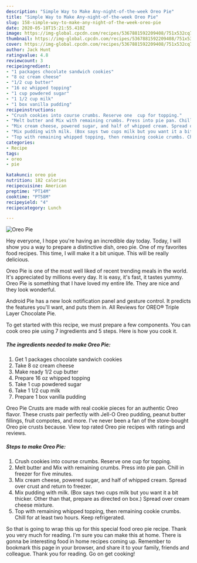 ```yaml
---
description: "Simple Way to Make Any-night-of-the-week Oreo Pie"
title: "Simple Way to Make Any-night-of-the-week Oreo Pie"
slug: 158-simple-way-to-make-any-night-of-the-week-oreo-pie
date: 2020-05-18T15:21:55.410Z
image: https://img-global.cpcdn.com/recipes/5367881592209408/751x532cq70/oreo-pie-recipe-main-photo.jpg
thumbnail: https://img-global.cpcdn.com/recipes/5367881592209408/751x532cq70/oreo-pie-recipe-main-photo.jpg
cover: https://img-global.cpcdn.com/recipes/5367881592209408/751x532cq70/oreo-pie-recipe-main-photo.jpg
author: Jack Hunt
ratingvalue: 4.8
reviewcount: 3
recipeingredient:
- "1 packages chocolate sandwich cookies"
- "8 oz cream cheese"
- "1/2 cup butter"
- "16 oz whipped topping"
- "1 cup powdered sugar"
- "1 1/2 cup milk"
- "1 box vanilla pudding"
recipeinstructions:
- "Crush cookies into course crumbs. Reserve one  cup for topping."
- "Melt butter and Mix with remaining crumbs. Press into pie pan. Chill in freezer for five minutes."
- "Mix cream cheese, powered sugar, and half of whipped cream. Spread over crust and return to freezer."
- "Mix pudding with milk. (Box says two cups milk but you want it a bit thicker. Other than that, prepare as directed on box.) Spread over cream cheese mixture."
- "Top with remaining whipped topping, then remaining cookie crumbs. Chill for at least two hours. Keep refrigerated."
categories:
- Recipe
tags:
- oreo
- pie

katakunci: oreo pie 
nutrition: 182 calories
recipecuisine: American
preptime: "PT14M"
cooktime: "PT58M"
recipeyield: "4"
recipecategory: Lunch

---
```



![Oreo Pie](https://img-global.cpcdn.com/recipes/5367881592209408/751x532cq70/oreo-pie-recipe-main-photo.jpg)

Hey everyone, I hope you're having an incredible day today. Today, I will show you a way to prepare a distinctive dish, oreo pie. One of my favorites food recipes. This time, I will make it a bit unique. This will be really delicious.

Oreo Pie is one of the most well liked of recent trending meals in the world. It's appreciated by millions every day. It is easy, it's fast, it tastes yummy. Oreo Pie is something that I have loved my entire life. They are nice and they look wonderful.

Android Pie has a new look notification panel and gesture control. It predicts the features you&#39;ll want, and puts them in. All Reviews for OREO® Triple Layer Chocolate Pie.


To get started with this recipe, we must prepare a few components. You can cook oreo pie using 7 ingredients and 5 steps. Here is how you cook it.

<!--inarticleads1-->

##### The ingredients needed to make Oreo Pie:

1. Get 1 packages chocolate sandwich cookies
1. Take 8 oz cream cheese
1. Make ready 1/2 cup butter
1. Prepare 16 oz whipped topping
1. Take 1 cup powdered sugar
1. Take 1 1/2 cup milk
1. Prepare 1 box vanilla pudding


Oreo Pie Crusts are made with real cookie pieces for an authentic Oreo flavor. These crusts pair perfectly with Jell-O Oreo pudding, peanut butter fillings, fruit compotes, and more. I&#39;ve never been a fan of the store-bought Oreo pie crusts because. View top rated Oreo pie recipes with ratings and reviews. 

<!--inarticleads2-->

##### Steps to make Oreo Pie:

1. Crush cookies into course crumbs. Reserve one  cup for topping.
1. Melt butter and Mix with remaining crumbs. Press into pie pan. Chill in freezer for five minutes.
1. Mix cream cheese, powered sugar, and half of whipped cream. Spread over crust and return to freezer.
1. Mix pudding with milk. (Box says two cups milk but you want it a bit thicker. Other than that, prepare as directed on box.) Spread over cream cheese mixture.
1. Top with remaining whipped topping, then remaining cookie crumbs. Chill for at least two hours. Keep refrigerated.




So that is going to wrap this up for this special food oreo pie recipe. Thank you very much for reading. I'm sure you can make this at home. There is gonna be interesting food in home recipes coming up. Remember to bookmark this page in your browser, and share it to your family, friends and colleague. Thank you for reading. Go on get cooking!
